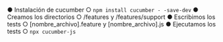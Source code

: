 ● Instalación de cucumber
○ `npm install cucumber - -save-dev`
● Creamos los directorios
○ /features y /features/support
● Escribimos los tests
○ [nombre_archivo].feature y [nombre_archivo].js
● Ejecutamos los tests
○ `npx cucumber-js`
